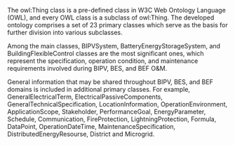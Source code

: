 The owl:Thing class is a pre-defined class in W3C Web Ontology Language (OWL), and every OWL class is a subclass of owl:Thing. The developed ontology comprises a set of 23 primary classes which serve as the basis for further division into various subclasses. 

Among the main classes, BIPVSystem, BatteryEnergyStorageSystem, and BuildingFlexibleControl classes are the most significant ones, which represent the specification, operation condition, and maintenance requirements involved during BIPV, BES, and BEF O&M. 

General information that may be shared throughout BIPV, BES, and BEF domains is included in additional primary classes. For example, GeneralElectricalTerm, ElectricalPassiveComponents, GeneralTechnicalSpecification, LocationInformation, OperationEnvironment, ApplicationScope, Stakeholder, PerformanceGoal, EnergyParameter, Schedule, Communication, FireProtection, LightningProtection, Formula, DataPoint, OperationDateTime, MaintenanceSpecification, DistributedEnergyResourse, District and Microgrid.